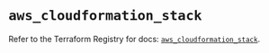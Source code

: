 # `aws_cloudformation_stack`

Refer to the Terraform Registry for docs: [`aws_cloudformation_stack`](https://registry.terraform.io/providers/hashicorp/aws/6.14.1/docs/resources/cloudformation_stack).
